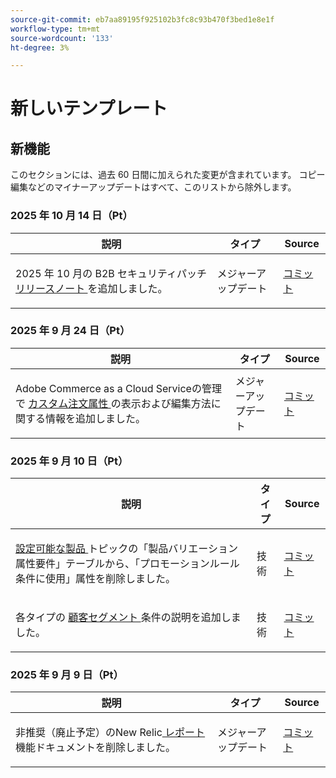 ```yaml
---
source-git-commit: eb7aa89195f925102b3fc8c93b470f3bed1e8e1f
workflow-type: tm+mt
source-wordcount: '133'
ht-degree: 3%

---
```

# 新しいテンプレート

## 新機能

このセクションには、過去 60 日間に加えられた変更が含まれています。 コピー編集などのマイナーアップデートはすべて、このリストから除外します。

### 2025 年 10 月 14 日（Pt）

<table style="table-layout:auto;">
  <thead>
    <tr>
      <th>説明</th>
      <th>タイプ</th>
      <th>Source</th>
    </tr>
  </thead>
  <tbody>
    <tr>
      <td><p>2025 年 10 月の B2B セキュリティパッチ <a href="https://experienceleague.adobe.com/en/docs/commerce-admin/b2b/release-notes"> リリースノート </a> を追加しました。</p>
</td>
      <td>
        メジャーアップデート
      </td>
      <td><a href="https://github.com/AdobeDocs/commerce-admin.en/commit/86cc342b9e210b706ee7f37d9db551c17f3af944">コミット</a></td>
    </tr>
  </tbody>
</table>

### 2025 年 9 月 24 日（Pt）

<table style="table-layout:auto;">
  <thead>
    <tr>
      <th>説明</th>
      <th>タイプ</th>
      <th>Source</th>
    </tr>
  </thead>
  <tbody>
    <tr>
      <td><p>Adobe Commerce as a Cloud Serviceの管理で <a href="https://experienceleague.adobe.com/en/docs/commerce-admin/stores-sales/order-management/orders/order-processing#custom-order-attributes"> カスタム注文属性 </a> の表示および編集方法に関する情報を追加しました。</p>
</td>
      <td>
        メジャーアップデート
      </td>
      <td><a href="https://github.com/AdobeDocs/commerce-admin.en/commit/68c4c836d0e6dfff1f397dcc93368f8daac774f3">コミット</a></td>
    </tr>
  </tbody>
</table>

### 2025 年 9 月 10 日（Pt）

<table style="table-layout:auto;">
  <thead>
    <tr>
      <th>説明</th>
      <th>タイプ</th>
      <th>Source</th>
    </tr>
  </thead>
  <tbody>
    <tr>
      <td><p><a href="https://experienceleague.adobe.com/en/docs/commerce-admin/catalog/products/types/product-create-configurable#product-variation-attribute-requirements"> 設定可能な製品 </a> トピックの「製品バリエーション属性要件」テーブルから、「プロモーションルール条件に使用」属性を削除しました。</p>
</td>
      <td>
        技術
      </td>
      <td><a href="https://github.com/AdobeDocs/commerce-admin.en/commit/7035acbe2b974ab8bdb4904e769856f0646211ea">コミット</a></td>
    </tr>
    <tr>
      <td><p>各タイプの <a href="https://experienceleague.adobe.com/en/docs/commerce-admin/customers/segments/customer-segment-create"> 顧客セグメント </a> 条件の説明を追加しました。</p>
</td>
      <td>
        技術
      </td>
      <td><a href="https://github.com/AdobeDocs/commerce-admin.en/commit/3caa8f3067d534d46e4dafb5731df200723216f8">コミット</a></td>
    </tr>
  </tbody>
</table>

### 2025 年 9 月 9 日（Pt）

<table style="table-layout:auto;">
  <thead>
    <tr>
      <th>説明</th>
      <th>タイプ</th>
      <th>Source</th>
    </tr>
  </thead>
  <tbody>
    <tr>
      <td><p>非推奨（廃止予定）のNew Relic<a href="https://experienceleague.adobe.com/en/docs/commerce-admin/start/reporting/new-relic-reporting"> レポート </a> 機能ドキュメントを削除しました。</p>
</td>
      <td>
        メジャーアップデート
      </td>
      <td><a href="https://github.com/AdobeDocs/commerce-admin.en/commit/066bcb5b86cfcf5ecb8a6384e6023fd839c4dfcb">コミット</a></td>
    </tr>
  </tbody>
</table>
